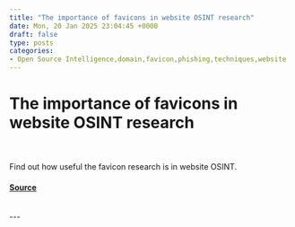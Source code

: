 ```yaml
---
title: "The importance of favicons in website OSINT research"
date: Mon, 20 Jan 2025 23:04:45 +0000
draft: false
type: posts
categories: 
- Open Source Intelligence,domain,favicon,phishing,techniques,website
---
```

# The importance of favicons in website OSINT research

<br/>

<br/>
Find out how useful the favicon research is in website OSINT.

#### [Source](https://www.osintme.com/index.php/2025/01/20/the-importance-of-favicons-in-website-osint-research/)

<br/>
---
